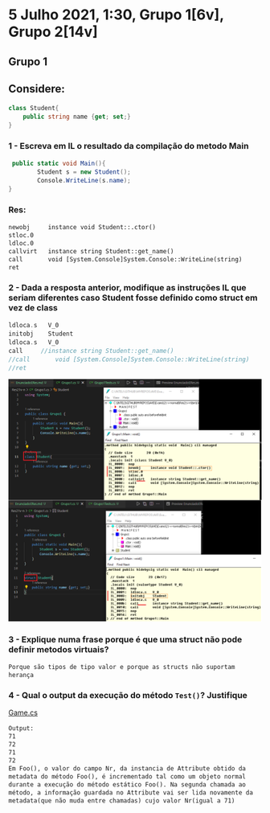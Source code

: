 # 5 Julho 2021, 1:30, Grupo 1[6v], Grupo 2[14v]

## Grupo 1
## Considere:
```csharp
class Student{
    public string name {get; set;}
}
```

### 1 - Escreva em IL o resultado da compilação do metodo Main
```csharp
 public static void Main(){
        Student s = new Student();
        Console.WriteLine(s.name);
}
```
### Res:
```
newobj     instance void Student::.ctor()
stloc.0
ldloc.0
callvirt   instance string Student::get_name()
call       void [System.Console]System.Console::WriteLine(string)
ret
```

### 2 - Dada a resposta anterior, modifique as instruções IL que seriam diferentes caso Student fosse definido como struct em vez de class
``` c
ldloca.s   V_0
initobj    Student
ldloca.s   V_0
call     //instance string Student::get_name()
//call       void [System.Console]System.Console::WriteLine(string)
//ret
```

![](understanding%20IL_structVSclass.png)

### 3 - Explique numa frase porque é que uma struct não pode definir metodos virtuais?

```
Porque são tipos de tipo valor e porque as structs não suportam herança
```

### 4 - Qual o output da execução do método `Test()`? Justifique
[Game.cs](Res21v-n/Game.cs)
```
Output:
71
72
71
72
Em Foo(), o valor do campo Nr, da instancia de Attribute obtido da metadata do método Foo(), é incrementado tal como um objeto normal durante a execução do método estático Foo(). Na segunda chamada ao método, a informação guardada no Attribute vai ser lida novamente da metadata(que não muda entre chamadas) cujo valor Nr(igual a 71)
```